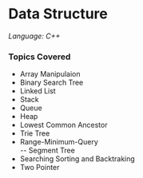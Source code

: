 # Data Structure

*Language: C++*

### Topics Covered
- Array Manipulaion	
- Binary Search Tree
- Linked List	
- Stack
- Queue
- Heap
- Lowest Common Ancestor
- Trie Tree 
- Range-Minimum-Query	
-- Segment Tree
- Searching Sorting and Backtraking
- Two Pointer
